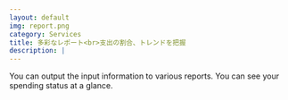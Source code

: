 ```yaml
---
layout: default
img: report.png
category: Services
title: 多彩なレポート<br>支出の割合、トレンドを把握
description: |
---
```

  You can output the input information to various reports. You can see your spending status at a glance.